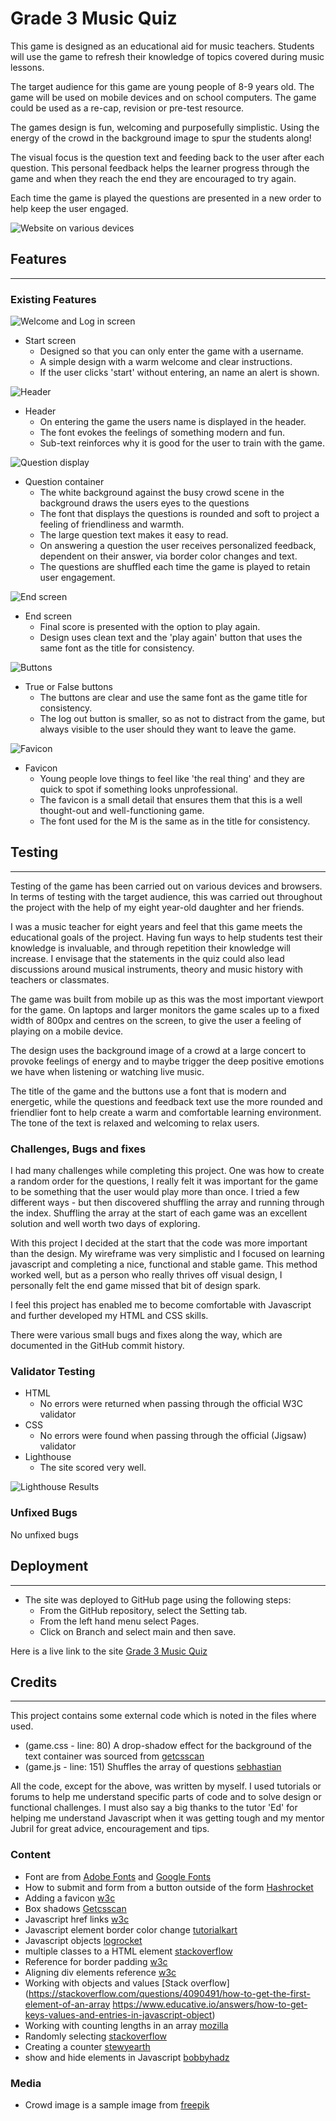 # Grade 3 Music Quiz
This game is designed as an educational aid for music teachers. Students will use the game to refresh their knowledge of topics covered during music lessons.

The target audience for this game are young people of 8-9 years old. The game will be used on mobile devices and on school computers. The game could be used as a re-cap, revision or pre-test resource.

The games design is fun, welcoming and purposefully simplistic. Using the energy of the crowd in the background image to spur the students along!

The visual focus is the question text and feeding back to the user after each question. This personal feedback helps the learner progress through the game and when they reach the end they are encouraged to try again. 

Each time the game is played the questions are presented in a new order to help keep the user engaged. 


![Website on various devices](/assets/images/readme_game.jpg)

## Features
***

### Existing Features
![Welcome and Log in screen](/assets/images/readme_login.jpg)

- Start screen
    -  Designed so that you can only enter the game with a username.
    -  A simple design with a warm welcome and clear instructions.
    - If the user clicks 'start' without entering, an name an alert is shown.


![Header](/assets/images/readme_title.jpg)

- Header
    - On entering the game the users name is displayed in the header.
    - The font evokes the feelings of something modern and fun.
    - Sub-text reinforces why it is good for the user to train with the game.


![Question display](/assets/images/readme_questions.jpg)

- Question container
    - The white background against the busy crowd scene in the background draws the users eyes to the questions
    - The font that displays the questions is rounded and soft to project a feeling of friendliness and warmth. 
    - The large question text makes it easy to read. 
    - On answering a question the user receives personalized feedback, dependent on their answer, via border color changes and text.
    - The questions are shuffled each time the game is played to retain user engagement.

![End screen](/assets/images/readme_question_display.jpg)
- End screen
    - Final score is presented with the option to play again. 
    - Design uses clean text and the 'play again' button that uses the same font as the title for consistency.  

![Buttons](/assets/images/readme_buttons.jpg)
- True or False buttons
    - The buttons are clear and use the same font as the game title for consistency.
    - The log out button is smaller, so as not to distract from the game, but always visible to the user should they want to leave the game. 

![Favicon](/assets/images/readme_favicon.jpg)
- Favicon
    - Young people love things to feel like 'the real thing' and they are quick to spot if something looks unprofessional. 
    - The favicon is a small detail that ensures them that this is a well thought-out and well-functioning game.
    - The font used for the M is the same as in the title for consistency.


## Testing
****

Testing of the game has been carried out on various devices and browsers. In terms of testing with the target audience, this was carried out throughout the project with the help of my eight year-old daughter and her friends.

I was a music teacher for eight years and feel that this game meets the educational goals of the project. Having fun ways to help students test their knowledge is invaluable, and through repetition their knowledge will increase. I envisage that the statements in the quiz could also lead discussions around musical instruments, theory and music history with teachers or classmates. 

The game was built from mobile up as this was the most important viewport for the game. On laptops and larger monitors the game scales up to a fixed width of 800px and centres on the screen, to give the user a feeling of playing on a mobile device.

The design uses the background image of a crowd at a large concert to provoke feelings of energy and to maybe trigger the deep positive emotions we have when listening or watching live music.

The title of the game and the buttons use a font that is modern and energetic, while the questions and feedback text use the more rounded and friendlier font to help create a warm and comfortable learning environment. The tone of the text is relaxed and welcoming to relax users.

### Challenges, Bugs and fixes

I had many challenges while completing this project. One was how to create a random order for the questions, I really felt it was important for the game to be something that the user would play more than once. I tried a few different ways - but then discovered shuffling the array and running through the index. Shuffling the array at the start of each game was an excellent solution and well worth two days of exploring. 

With this project I decided at the start that the code was more important than the design. My wireframe was very simplistic and I focused on learning javascript and completing a nice, functional and stable game. This method worked well, but as a person who really thrives off visual design, I personally felt the end game missed that bit of design spark. 

I feel this project has enabled me to become comfortable with Javascript and further developed my HTML and CSS skills.

There were various small bugs and fixes along the way, which are documented in the GitHub commit history.

### Validator Testing
- HTML
    - No errors were returned when passing through the official W3C validator
- CSS
    - No errors were found when passing through the official (Jigsaw) validator
- Lighthouse
    - The site scored very well.

![Lighthouse Results](/assets/images/readme_lighthouse.jpg)

### Unfixed Bugs

No unfixed bugs

## Deployment
***

- The site was deployed to GitHub page using the following steps:
    - From the GitHub repository, select the Setting tab.
    - From the left hand menu select Pages.
    - Click on Branch and select main and then save.

Here is a live link to the site [Grade 3 Music Quiz](https://andrewcargill.github.io/music-quiz/)

## Credits
***


This project contains some external code which is noted in the files where used.
- (game.css - line: 80) A drop-shadow effect for the background of the text container was sourced from [getcsscan](https://getcssscan.com/css-box-shadow-examples)
- (game.js - line: 151) Shuffles the array of questions [sebhastian](https://sebhastian.com/fisher-yates-shuffle-javascript/)

 All the code, except for the above, was written by myself. I used tutorials or forums to help me understand specific parts of code and to solve design or functional challenges. I must also say a big thanks to the tutor 'Ed' for helping me understand Javascript when it was getting tough and my mentor Jubril for great advice, encouragement and tips.

### Content
- Font are from [Adobe Fonts](https://fonts.adobe.com/fonts) and [Google Fonts](https://fonts.google.com/about)
- How to submit and form from a button outside of the form [Hashrocket](https://til.hashrocket.com/posts/v2s2gxgifj-submit-a-form-with-a-button-outside-the-form)
- Adding a favicon [w3c](https://www.w3schools.com/howto/howto_html_favicon.asp#:~:text=A%20favicon%20is%20a%20small,simple%20image%20with%20high%20contrast
)
- Box shadows [Getcsscan](https://getcssscan.com/css-box-shadow-examples)
- Javascript href links [w3c](https://www.w3schools.com/howto/howto_js_redirect_webpage.asp)
- Javascript element border color change [tutorialkart](https://www.tutorialkart.com/javascript/how-to-change-border-color-of-html-element-in-javascript/)
- Javascript objects [logrocket](https://www.w3schools.com/js/js_objects.asp
)
- multiple classes to a HTML element [stackoverflow](https://stackoverflow.com/questions/8722163/how-to-assign-multiple-classes-to-an-html-container)
- Reference for border padding [w3c](https://www.w3schools.com/css/css3_borders.asp)
- Aligning div elements reference [w3c](https://www.w3schools.com/css/css_align.asp)
- Working with objects and values [Stack overflow](https://stackoverflow.com/questions/4090491/how-to-get-the-first-element-of-an-array
https://www.educative.io/answers/how-to-get-keys-values-and-entries-in-javascript-object)
- Working with counting lengths in an array [mozilla](https://developer.mozilla.org/en-US/docs/Web/JavaScript/Reference/Global_Objects/Array/length)
- Randomly selecting [stackoverflow](https://stackoverflow.com/questions/4550505/getting-a-random-value-from-a-javascript-array)
- Creating a counter [stewyearth](https://dev.to/stewyearth/making-a-simple-counter-in-javascript-html-2ici)
- show and hide elements in Javascript [bobbyhadz](https://bobbyhadz.com/blog/javascript-hide-show-element-by-id)

### Media
 - Crowd image is a sample image from [freepik](https://www.freepik.com/)

